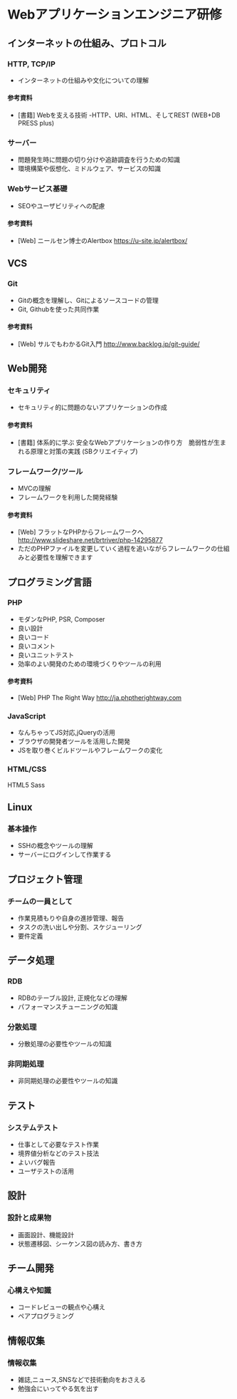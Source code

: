 Webアプリケーションエンジニア研修
============================

インターネットの仕組み、プロトコル
----------------------
### HTTP, TCP/IP
- インターネットの仕組みや文化についての理解

#### 参考資料
- [書籍] Webを支える技術 -HTTP、URI、HTML、そしてREST (WEB+DB PRESS plus)

### サーバー
- 問題発生時に問題の切り分けや追跡調査を行うための知識
- 環境構築や仮想化、ミドルウェア、サービスの知識

### Webサービス基礎
- SEOやユーザビリティへの配慮

#### 参考資料
- [Web] ニールセン博士のAlertbox https://u-site.jp/alertbox/

VCS
----------------------
### Git
- Gitの概念を理解し、Gitによるソースコードの管理
- Git, Githubを使った共同作業

#### 参考資料
- [Web] サルでもわかるGit入門 http://www.backlog.jp/git-guide/

Web開発
----------------------
### セキュリティ
- セキュリティ的に問題のないアプリケーションの作成

#### 参考資料
- [書籍] 体系的に学ぶ 安全なWebアプリケーションの作り方　脆弱性が生まれる原理と対策の実践 (SBクリエイティブ)

### フレームワーク/ツール
- MVCの理解
- フレームワークを利用した開発経験

#### 参考資料
- [Web] フラットなPHPからフレームワークへ http://www.slideshare.net/brtriver/php-14295877
 - ただのPHPファイルを変更していく過程を追いながらフレームワークの仕組みと必要性を理解できます

プログラミング言語
----------------------
### PHP
- モダンなPHP, PSR, Composer
- 良い設計
- 良いコード
- 良いコメント
- 良いユニットテスト
- 効率のよい開発のための環境づくりやツールの利用

#### 参考資料
- [Web] PHP The Right Way http://ja.phptherightway.com

### JavaScript
- なんちゃってJS対応,jQueryの活用
- ブラウザの開発者ツールを活用した開発
- JSを取り巻くビルドツールやフレームワークの変化

### HTML/CSS
HTML5
Sass

Linux
----------------------
### 基本操作
- SSHの概念やツールの理解
- サーバーにログインして作業する

プロジェクト管理
----------------------
### チームの一員として
- 作業見積もりや自身の進捗管理、報告
- タスクの洗い出しや分割、スケジューリング
- 要件定義

データ処理
----------------------
### RDB
- RDBのテーブル設計, 正規化などの理解
- パフォーマンスチューニングの知識

### 分散処理
- 分散処理の必要性やツールの知識

### 非同期処理
- 非同期処理の必要性やツールの知識

テスト
----------------------
### システムテスト
- 仕事として必要なテスト作業
- 境界値分析などのテスト技法
- よいバグ報告
- ユーザテストの活用

設計
----------------------
### 設計と成果物
- 画面設計、機能設計
- 状態遷移図、シーケンス図の読み方、書き方

チーム開発
----------------------
### 心構えや知識
- コードレビューの観点や心構え
- ペアプログラミング

情報収集
----------------------
### 情報収集
- 雑誌,ニュース,SNSなどで技術動向をおさえる
- 勉強会にいってやる気を出す
